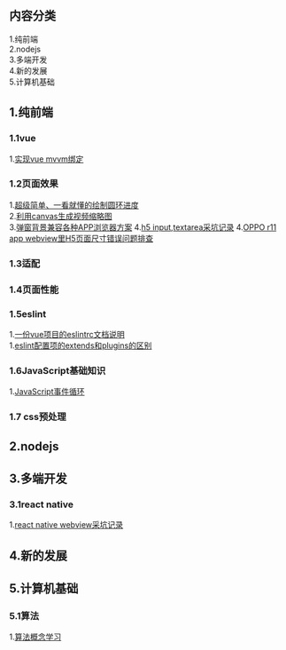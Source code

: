 ## 内容分类
1.纯前端           
2.nodejs           
3.多端开发           
4.新的发展           
5.计算机基础         
## 1.纯前端 
### 1.1vue
 1.[实现vue mvvm绑定](https://github.com/calali/mvvm)

### 1.2页面效果
1.[超级简单、一看就懂的绘制圆环进度](https://github.com/liqiuhui/blog/issues/4)  
2.[利用canvas生成视频缩略图](https://github.com/liqiuhui/blog/issues/2)  
3.[弹窗背景兼容各种APP浏览器方案](https://github.com/liqiuhui/blog/issues/19) 
4.[h5 input,textarea采坑记录](https://github.com/liqiuhui/blog/issues/21) 
4.[OPPO r11 app webview里H5页面尺寸错误问题排查](https://github.com/liqiuhui/blog/issues/20) 

### 1.3适配


### 1.4页面性能

### 1.5eslint
1.[一份vue项目的eslintrc文档说明](https://github.com/liqiuhui/blog/issues/25)  
1.[eslint配置项的extends和plugins的区别](https://github.com/liqiuhui/blog/issues/26)

### 1.6JavaScript基础知识
1.[JavaScript事件循环](https://github.com/liqiuhui/blog/issues/17)  

### 1.7 css预处理

## 2.nodejs


## 3.多端开发
### 3.1react native
1.[react native webview采坑记录](https://github.com/liqiuhui/blog/issues/22)  



## 4.新的发展


## 5.计算机基础
### 5.1算法
1.[算法概念学习](https://github.com/liqiuhui/blog/issues/16)
